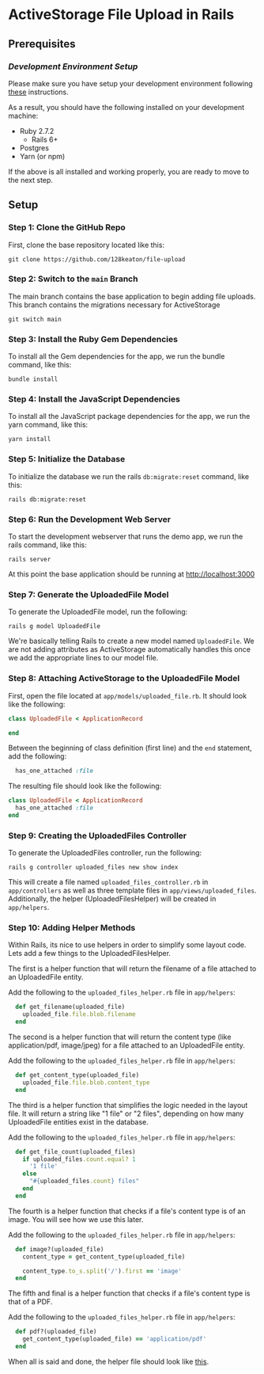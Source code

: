 #  ActiveStorage File Upload in Rails


## Prerequisites

### *Development Environment Setup*
Please make sure you have setup your development environment following [these](https://human-se.github.io/rails-demos-n-deets-2021/demos/development-environment/) instructions.

As a result, you should have the following installed on your development machine:

* Ruby 2.7.2
  * Rails 6+
* Postgres
* Yarn (or npm)

If the above is all installed and working properly, you are ready to move to the next step.

## Setup

### Step 1: Clone the GitHub Repo
First, clone the base repository located like this:

```shell
git clone https://github.com/128keaton/file-upload
```

### Step 2: Switch to the `main` Branch
The main branch contains the base application to begin adding file uploads.
This branch contains the migrations necessary for ActiveStorage

```shell
git switch main
```

### Step 3: Install the Ruby Gem Dependencies
To install all the Gem dependencies for the app, we run the bundle command, like this:

```shell
bundle install
```

### Step 4: Install the JavaScript Dependencies
To install all the JavaScript package dependencies for the app, we run the yarn command, like this:

```shell
yarn install
```

### Step 5: Initialize the Database
To initialize the database we run the rails `db:migrate:reset` command, like this:

```shell
rails db:migrate:reset
```

### Step 6: Run the Development Web Server
To start the development webserver that runs the demo app, we run the rails command, like this:

```shell
rails server
```

At this point the base application should be running at [http://localhost:3000](http://localhost:3000)

### Step 7: Generate the UploadedFile Model
To generate the UploadedFile model, run the following:
```shell
rails g model UploadedFile
```

We're basically telling Rails to create a new model named `UploadedFile`.
We are not adding attributes as ActiveStorage automatically handles this once we add the appropriate lines to our model file.

### Step 8: Attaching ActiveStorage to the UploadedFile Model

First, open the file located at `app/models/uploaded_file.rb`. It should look like the following:
```ruby
class UploadedFile < ApplicationRecord

end
```

Between the beginning of class definition (first line) and the `end` statement, add the following:
```ruby
  has_one_attached :file
```

The resulting file should look like the following:
```ruby
class UploadedFile < ApplicationRecord
  has_one_attached :file
end
```

### Step 9: Creating the UploadedFiles Controller
To generate the UploadedFiles controller, run the following:
```shell
rails g controller uploaded_files new show index
```

This will create a file named `uploaded_files_controller.rb` in `app/controllers` as well as three template files in `app/views/uploaded_files`.
Additionally, the helper (UploadedFilesHelper) will be created in `app/helpers`.

### Step 10: Adding Helper Methods
Within Rails, its nice to use helpers in order to simplify some layout code. Lets add a few things to the UploadedFilesHelper.

The first is a helper function that will return the filename of a file attached to an UploadedFile entity.

Add the following to the `uploaded_files_helper.rb` file in `app/helpers`:

```ruby
  def get_filename(uploaded_file)
    uploaded_file.file.blob.filename
  end
```

The second is a helper function that will return the content type (like application/pdf, image/jpeg) for a file attached to an UploadedFile entity.

Add the following to the `uploaded_files_helper.rb` file in `app/helpers`:
```ruby
  def get_content_type(uploaded_file)
    uploaded_file.file.blob.content_type
  end
```

The third is a helper function that simplifies the logic needed in the layout file.
It will return a string like "1 file" or "2 files", depending on how many UploadedFile entities exist in the database.

Add the following to the `uploaded_files_helper.rb` file in `app/helpers`:
```ruby
  def get_file_count(uploaded_files)
    if uploaded_files.count.equal? 1
      '1 file'
    else
      "#{uploaded_files.count} files"
    end
  end
```

The fourth is a helper function that checks if a file's content type is of an image. You will see how we use this later.

Add the following to the `uploaded_files_helper.rb` file in `app/helpers`:
```ruby
  def image?(uploaded_file)
    content_type = get_content_type(uploaded_file)

    content_type.to_s.split('/').first == 'image'
  end
```

The fifth and final is a helper function that checks if a file's content type is that of a PDF.

Add the following to the `uploaded_files_helper.rb` file in `app/helpers`:
```ruby
  def pdf?(uploaded_file)
    get_content_type(uploaded_file) == 'application/pdf'
  end
```

When all is said and done, the helper file should look like [this](https://github.com/128keaton/file-upload/blob/demo/app/helpers/uploaded_files_helper.rb).
